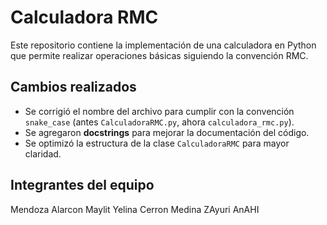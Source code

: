 # Calculadora RMC

Este repositorio contiene la implementación de una calculadora en Python que permite realizar operaciones básicas siguiendo la convención RMC. 

## Cambios realizados
- Se corrigió el nombre del archivo para cumplir con la convención `snake_case` (antes `CalculadoraRMC.py`, ahora `calculadora_rmc.py`).
- Se agregaron **docstrings** para mejorar la documentación del código.
- Se optimizó la estructura de la clase `CalculadoraRMC` para mayor claridad.

## Integrantes del equipo
Mendoza Alarcon Maylit Yelina
Cerron Medina ZAyuri AnAHI

